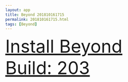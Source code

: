 ```yaml
---
layout: app
title: Beyond 201810161715
permalink: 201810161715.html
tags: [Beyond]
---
```

<div class="pure-g">
    <div class="pure-u-1-1" style="font-size: 4em">
        <a class="pure-button-primary" href="itms-services://?action=download-manifest&url=https%3A%2F%2Flitsungyisigono.github.io%2FTestScript%2Fmanifests%2F201810161715.plist"><i class="fa fa-download" aria-hidden="true"></i>Install Beyond Build: 203</a>
    </div>
</div>